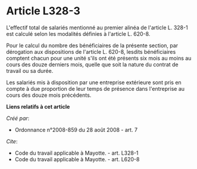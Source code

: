 # Article L328-3

L'effectif total de salariés mentionné au premier alinéa de l'article L. 328-1 est calculé selon les modalités définies à
l'article L. 620-8. 

Pour le calcul du nombre des bénéficiaires de la présente section, par dérogation aux dispositions de l'article L. 620-8,
lesdits bénéficiaires comptent chacun pour une unité s'ils ont été présents six mois au moins au cours des douze derniers
mois, quelle que soit la nature du contrat de travail ou sa durée. 

Les salariés mis à disposition par une entreprise extérieure sont pris en compte à due proportion de leur temps de présence
dans l'entreprise au cours des douze mois précédents.

**Liens relatifs à cet article**

_Créé par_:

  - Ordonnance n°2008-859 du 28 août 2008 - art. 7

_Cite_:

  - Code du travail applicable à Mayotte. - art. L328-1
  - Code du travail applicable à Mayotte. - art. L620-8
